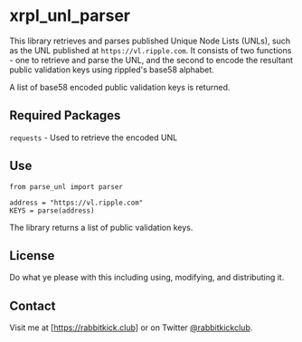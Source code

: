# xrpl_unl_parser
This library retrieves and parses published Unique Node Lists (UNLs), such as the UNL published at `https://vl.ripple.com`. It consists of two functions - one to retrieve and parse the UNL, and the second to encode the resultant public validation keys using rippled's base58 alphabet.

A list of base58 encoded public validation keys is returned.

## Required Packages
`requests` - Used to retrieve the encoded UNL

## Use
```
from parse_unl import parser

address = "https://vl.ripple.com"
KEYS = parse(address)
```

The library returns a list of public validation keys.

## License
Do what ye please with this including using, modifying, and distributing it.

## Contact
Visit me at [https://rabbitkick.club] or on Twitter [@rabbitkickclub].


[https://rabbitkick.club]:https://rabbitkick.club
[@rabbitkickclub]:https://twitter.com/rabbitkickclub
